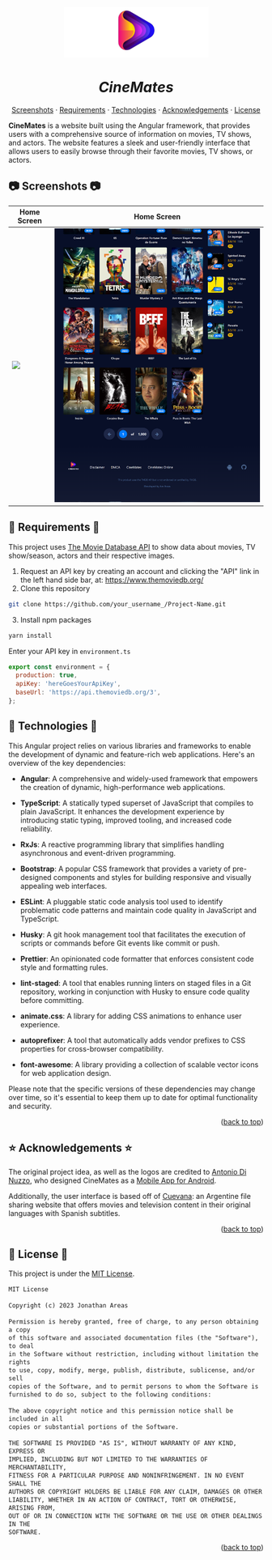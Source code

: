 <a name="readme-top"></a>
<br />

<div align="center">
  <a href="#">
   <!-- Replace this logos for a custom official logos -->
    <img src="./readme-assets/logos/official_logo_no_letters_alt.png" alt="Logo" width="285" height="100">
  </a>

<h1 align = "center">
<b><i>CineMates</i></b>
</h1>
    <!-- Add/Remove categories depending on your project -->
  <p align="center">
    <a href="#-screenshots-">Screenshots</a>
    ·
    <a href="#-requirements-">Requirements</a>
    ·
    <a href="#-technologies-">Technologies</a>
    ·
    <a href="#-acknowledgements-">Acknowledgements</a>
    ·
    <a href="#-license-">License</a>
  </p>
</div>

<!-- Here goes the project description -->

**CineMates** is a website built using the Angular framework, that provides users with a comprehensive source of information on movies, TV shows, and actors. The website features a sleek and user-friendly interface that allows users to easily browse through their favorite movies, TV shows, or actors.

## 📷 Screenshots 📷


| Home Screen   | Home Screen  | 
| ------------- | ------------- |  
| ![](readme-assets/images/landing_top_ipad_pro.png)  | ![](readme-assets/images/landing_bottom_ipad_pro.png)  |

## 📝 Requirements 📝

This project uses [The Movie Database API](https://developers.themoviedb.org/3) to show data about movies, TV show/season, actors and their respective images.

1. Request an API key by creating an account and clicking the "API" link in the left hand side bar, at: https://www.themoviedb.org/
2. Clone this repository

```bash
git clone https://github.com/your_username_/Project-Name.git
```

3. Install npm packages

```bash
yarn install
```

Enter your API key in `environment.ts`

```javascript
export const environment = {
  production: true,
  apiKey: 'hereGoesYourApiKey',
  baseUrl: 'https://api.themoviedb.org/3',
};
```


## 🦾 Technologies 🦾

This Angular project relies on various libraries and frameworks to enable the development of dynamic and feature-rich web applications. Here's an overview of the key dependencies:

- **Angular**: A comprehensive and widely-used framework that empowers the creation of dynamic, high-performance web applications.

- **TypeScript**: A statically typed superset of JavaScript that compiles to plain JavaScript. It enhances the development experience by introducing static typing, improved tooling, and increased code reliability.

- **RxJs**: A reactive programming library that simplifies handling asynchronous and event-driven programming.

- **Bootstrap**: A popular CSS framework that provides a variety of pre-designed components and styles for building responsive and visually appealing web interfaces.

- **ESLint**: A pluggable static code analysis tool used to identify problematic code patterns and maintain code quality in JavaScript and TypeScript.

- **Husky**: A git hook management tool that facilitates the execution of scripts or commands before Git events like commit or push.

- **Prettier**: An opinionated code formatter that enforces consistent code style and formatting rules.

- **lint-staged**: A tool that enables running linters on staged files in a Git repository, working in conjunction with Husky to ensure code quality before committing.

- **animate.css**: A library for adding CSS animations to enhance user experience.

- **autoprefixer**: A tool that automatically adds vendor prefixes to CSS properties for cross-browser compatibility.

- **font-awesome**: A library providing a collection of scalable vector icons for web application design.

Please note that the specific versions of these dependencies may change over time, so it's essential to keep them up to date for optimal functionality and security.

<p align="right">(<a href="#readme-top">back to top</a>)</p>

## ⭐ Acknowledgements ⭐

The original project idea, as well as the logos are credited to [Antonio Di Nuzzo](https://github.com/indisparte), who designed CineMates as a [Mobile App for Android](https://github.com/indisparte/cinemates).

Additionally, the user interface is based off of [Cuevana](https://cuevana3.network/inicio): an Argentine file sharing website that offers movies and television content in their original languages with Spanish subtitles.

<p align="right">(<a href="#readme-top">back to top</a>)</p>

## 📜 License 📜

This project is under the [MIT License](./LICENSE).

```
MIT License

Copyright (c) 2023 Jonathan Areas

Permission is hereby granted, free of charge, to any person obtaining a copy
of this software and associated documentation files (the "Software"), to deal
in the Software without restriction, including without limitation the rights
to use, copy, modify, merge, publish, distribute, sublicense, and/or sell
copies of the Software, and to permit persons to whom the Software is
furnished to do so, subject to the following conditions:

The above copyright notice and this permission notice shall be included in all
copies or substantial portions of the Software.

THE SOFTWARE IS PROVIDED "AS IS", WITHOUT WARRANTY OF ANY KIND, EXPRESS OR
IMPLIED, INCLUDING BUT NOT LIMITED TO THE WARRANTIES OF MERCHANTABILITY,
FITNESS FOR A PARTICULAR PURPOSE AND NONINFRINGEMENT. IN NO EVENT SHALL THE
AUTHORS OR COPYRIGHT HOLDERS BE LIABLE FOR ANY CLAIM, DAMAGES OR OTHER
LIABILITY, WHETHER IN AN ACTION OF CONTRACT, TORT OR OTHERWISE, ARISING FROM,
OUT OF OR IN CONNECTION WITH THE SOFTWARE OR THE USE OR OTHER DEALINGS IN THE
SOFTWARE.
```

<p align="right">(<a href="#readme-top">back to top</a>)</p>

<!-- This is a custom version of the Read-My-README template, by Jon Areas,
found at: https://github.com/jxareas/read-my-readme -->
